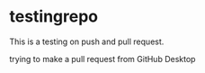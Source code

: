 # testingrepo

This is a testing on push and pull request. 

trying to make a pull request from GitHub Desktop
